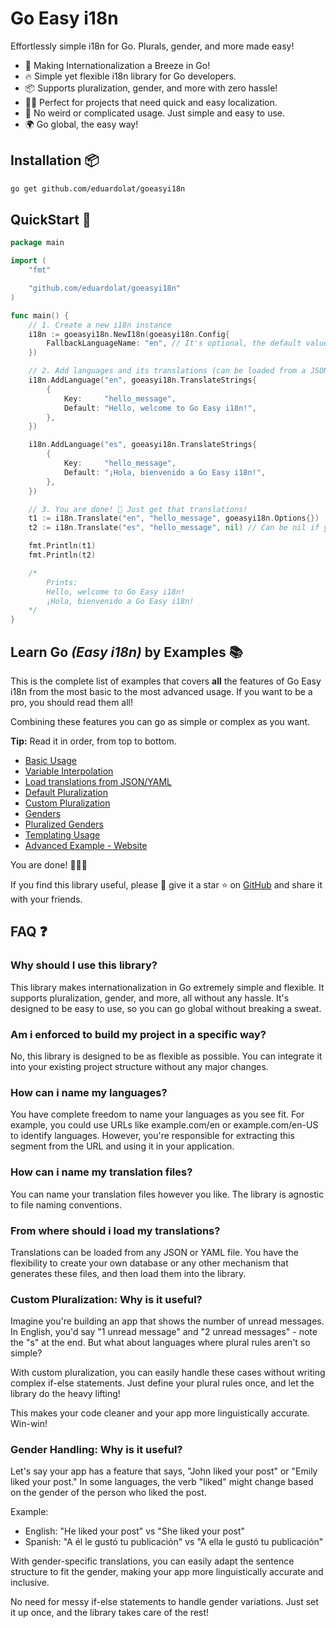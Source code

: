 # Go Easy i18n

Effortlessly simple i18n for Go. Plurals, gender, and more made easy!

- 🚀 Making Internationalization a Breeze in Go!
- 🔥 Simple yet flexible i18n library for Go developers.
- 📦 Supports pluralization, gender, and more with zero hassle!
- 👩‍💻 Perfect for projects that need quick and easy localization.
- 🚫 No weird or complicated usage. Just simple and easy to use.
- 🌍 Go global, the easy way!

## Installation 📦

```bash
go get github.com/eduardolat/goeasyi18n
```

## QuickStart 🚀

```go
package main

import (
	"fmt"

	"github.com/eduardolat/goeasyi18n"
)

func main() {
	// 1. Create a new i18n instance
	i18n := goeasyi18n.NewI18n(goeasyi18n.Config{
		FallbackLanguageName: "en", // It's optional, the default value is "en"
	})

	// 2. Add languages and its translations (can be loaded from a JSON/YAML file)
	i18n.AddLanguage("en", goeasyi18n.TranslateStrings{
		{
			Key:     "hello_message",
			Default: "Hello, welcome to Go Easy i18n!",
		},
	})

	i18n.AddLanguage("es", goeasyi18n.TranslateStrings{
		{
			Key:     "hello_message",
			Default: "¡Hola, bienvenido a Go Easy i18n!",
		},
	})

	// 3. You are done! 🎉 Just get that translations!
	t1 := i18n.Translate("en", "hello_message", goeasyi18n.Options{})
	t2 := i18n.Translate("es", "hello_message", nil) // Can be nil if you don't need options

	fmt.Println(t1)
	fmt.Println(t2)

	/*
		Prints:
		Hello, welcome to Go Easy i18n!
		¡Hola, bienvenido a Go Easy i18n!
	*/
}
```

## Learn Go ***(Easy i18n)*** by Examples 📚

This is the complete list of examples that covers **all** the features of Go Easy i18n from the most basic to the most advanced usage. If you want to be a pro, you should read them all!

Combining these features you can go as simple or complex as you want.

**Tip:** Read it in order, from top to bottom.

- [Basic Usage](/examples/01-basic-usage/main.go)
- [Variable Interpolation](/examples/02-variable-interpolation/main.go)
- [Load translations from JSON/YAML](/examples/03-json-yaml-loaders/main.go)
- [Default Pluralization](/examples/04-default-pluralization/main.go)
- [Custom Pluralization](/examples/05-custom-pluralization/main.go)
- [Genders](/examples/06-genders/main.go)
- [Pluralized Genders](/examples/07-pluralized-genders/main.go)
- [Templating Usage](/examples/08-templating/README.md)
- [Advanced Example - Website](/examples/09-advanced-example/README.md)

You are done! 🎉🎉🎉

If you find this library useful, please 🙏 give it a star ⭐️ on [GitHub](https://github.com/eduardolat/goeasyi18n) and share it with your friends.

## FAQ ❓

### Why should I use this library?

This library makes internationalization in Go extremely simple and flexible. It supports pluralization, gender, and more, all without any hassle. It's designed to be easy to use, so you can go global without breaking a sweat.

### Am i enforced to build my project in a specific way?

No, this library is designed to be as flexible as possible. You can integrate it into your existing project structure without any major changes.

### How can i name my languages?

You have complete freedom to name your languages as you see fit. For example, you could use URLs like example.com/en or example.com/en-US to identify languages. However, you're responsible for extracting this segment from the URL and using it in your application.

### How can i name my translation files?

You can name your translation files however you like. The library is agnostic to file naming conventions.

### From where should i load my translations?

Translations can be loaded from any JSON or YAML file. You have the flexibility to create your own database or any other mechanism that generates these files, and then load them into the library.

### Custom Pluralization: Why is it useful?

Imagine you're building an app that shows the number of unread messages.
In English, you'd say "1 unread message" and "2 unread messages" - note the "s" at the end.
But what about languages where plural rules aren't so simple?

With custom pluralization, you can easily handle these cases without writing complex if-else
statements. Just define your plural rules once, and let the library do the heavy lifting!

This makes your code cleaner and your app more linguistically accurate. Win-win!

### Gender Handling: Why is it useful?

Let's say your app has a feature that says, "John liked your post" or "Emily liked your post."
In some languages, the verb "liked" might change based on the gender of the person who
liked the post.

Example:
- English: "He liked your post" vs "She liked your post"
- Spanish: "A él le gustó tu publicación" vs "A ella le gustó tu publicación"

With gender-specific translations, you can easily adapt the sentence structure to fit the
gender, making your app more linguistically accurate and inclusive.

No need for messy if-else statements to handle gender variations. Just set it up once, and
the library takes care of the rest!
